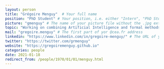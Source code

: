 ```yaml
---
layout: person
title: "Grégoire Menguy"  # Your full name
position: "PhD Student" # Your position, i.e. either "Intern", "PhD Student", "Postdoc" or "Tenured Researcher"
picture: "gmenguy" # The name of your picture file without the .jpg extension
topic: "Working on combining Artificial Intelligence and formal methods for binary analysis." # For interns, PhD students and postdocs, briefly describe your research topic (tenured researchers should remove this line)
mail: "gregoire.menguy" # The first part of yor @cea.fr address
linkedin: "https://www.linkedin.com/in/gregoire-menguy/" # The URL of your Linkedin page if you have one, otherwise remove the line
twitter: "https://twitter.com/grmenguy"
website: "https://gregoiremenguy.github.io"
categories: people
date: 2021-01-18
redirect_from: /people/1970/01/01/menguy.html
---
```

